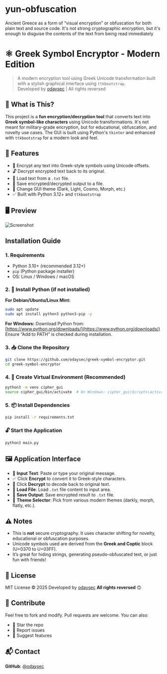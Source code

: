# yun-obfuscation
Ancient Greece as a form of “visual encryption” or obfuscation for both plain text and source code. It's not strong cryptographic encryption, but it's enough to disguise the contents of the text from being read immediately



# ⚛ Greek Symbol Encryptor - Modern Edition
> A modern encryption tool using Greek Unicode transformation built with a stylish graphical interface using `ttkbootstrap`.  
> Developed by [odaysec](https://github.com/odaysec) | All rights reversed


## 🧩 What is This?
This project is a **fun encryption/decryption tool** that converts text into **Greek symbol-like characters** using Unicode transformations. It's not meant for military-grade encryption, but for educational, obfuscation, and novelty use cases. The GUI is built using Python's `tkinter` and enhanced with `ttkbootstrap` for a modern look and feel.



## 🚀 Features

- 🔐 Encrypt any text into Greek-style symbols using Unicode offsets.
- 🔓 Decrypt encrypted text back to its original.
- 📂 Load text from a `.txt` file.
- 💾 Save encrypted/decrypted output to a file.
- 🎨 Change GUI theme (Dark, Light, Cosmo, Morph, etc.)
- ✅ Built with Python 3.12+ and `ttkbootstrap`



## 🖥️ Preview
![Screenshot](preview.png) <!-- You should place a screenshot of the GUI and rename it preview.png -->


## Installation Guide
### 1. Requirements
- Python 3.10+ (recommended 3.12+)
- `pip` (Python package installer)
- OS: Linux / Windows / macOS

### 2. 🧰 Install Python (if not installed)

**For Debian/Ubuntu/Linux Mint:**
```bash
sudo apt update
sudo apt install python3 python3-pip -y
````

**For Windows:**
Download Python from: [https://www.python.org/downloads/](https://www.python.org/downloads/)
Ensure “Add to PATH” is checked during installation.



### 3. 📥 Clone the Repository

```bash
git clone https://github.com/odaysec/greek-symbol-encryptor.git
cd greek-symbol-encryptor
```

### 4. 🧪 Create Virtual Environment (Recommended)

```bash
python3 -m venv cipher_gui
source cipher_gui/bin/activate  # On Windows: cipher_gui\Scripts\activate
```

### 5. 📦 Install Dependencies

```bash
pip install -r requirements.txt
```

### 🔓 Start the Application
```bash
python3 main.py
```


## 🖼️ Application Interface
* 🔐 **Input Text**: Paste or type your original message.
* ✅ Click **Encrypt** to convert it to Greek-style characters.
* 🔄 Click **Decrypt** to decode back to original text.
* 📂 **Load File**: Load `.txt` file content to input area.
* 💾 **Save Output**: Save encrypted result to `.txt` file.
* 🎨 **Theme Selector**: Pick from various modern themes (darkly, morph, flatly, etc.).

## ⚠️ Notes
* This is **not** secure cryptography. It uses character shifting for novelty, educational or obfuscation purposes.
* Unicode symbols used are derived from the **Greek and Coptic** block (U+0370 to U+03FF).
* It’s great for hiding strings, generating pseudo-obfuscated text, or just fun with friends!


## 📄 License
MIT License © 2025
Developed by [odaysec](https://github.com/odaysec)
**All rights reversed** 🙃

## 🤝 Contribute
Feel free to fork and modify. Pull requests are welcome. You can also:

* 🌟 Star the repo
* 🐛 Report issues
* 🔧 Suggest features


## 📬 Contact
**GitHub**: [@odaysec](https://github.com/odaysec)